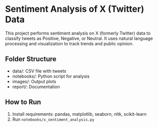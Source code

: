 # Sentiment Analysis of X (Twitter) Data

This project performs sentiment analysis on X (formerly Twitter) data to classify tweets as Positive, Negative, or Neutral. It uses natural language processing and visualization to track trends and public opinion.

## Folder Structure
- data/: CSV file with tweets
- notebooks/: Python script for analysis
- images/: Output plots
- report/: Documentation

## How to Run
1. Install requirements: pandas, matplotlib, seaborn, nltk, scikit-learn
2. Run `notebooks/x_sentiment_analysis.py`
